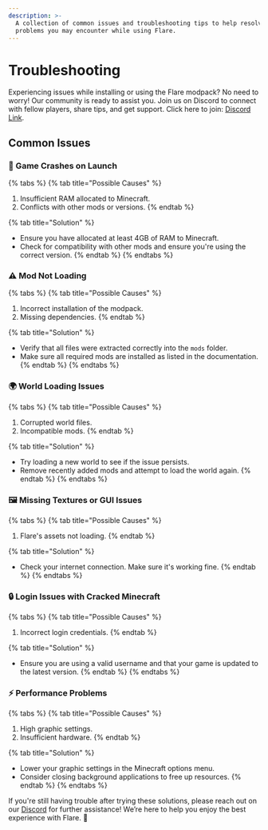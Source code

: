 ```yaml
---
description: >-
  A collection of common issues and troubleshooting tips to help resolve any
  problems you may encounter while using Flare.
---
```


# Troubleshooting

Experiencing issues while installing or using the Flare modpack? No need to worry! Our community is ready to assist you. Join us on Discord to connect with fellow players, share tips, and get support. Click here to join: [Discord Link](YOUR\_DISCORD\_INVITE\_LINK/).

## Common Issues

### 🚀 Game Crashes on Launch

{% tabs %}
{% tab title="Possible Causes" %}
1. Insufficient RAM allocated to Minecraft.
2. Conflicts with other mods or versions.
{% endtab %}

{% tab title="Solution" %}
* Ensure you have allocated at least 4GB of RAM to Minecraft.
* Check for compatibility with other mods and ensure you're using the correct version.
{% endtab %}
{% endtabs %}

### ⚠️ Mod Not Loading

{% tabs %}
{% tab title="Possible Causes" %}
1. Incorrect installation of the modpack.
2. Missing dependencies.
{% endtab %}

{% tab title="Solution" %}
* Verify that all files were extracted correctly into the `mods` folder.
* Make sure all required mods are installed as listed in the documentation.
{% endtab %}
{% endtabs %}

### 🌍 World Loading Issues

{% tabs %}
{% tab title="Possible Causes" %}
1. Corrupted world files.
2. Incompatible mods.
{% endtab %}

{% tab title="Solution" %}
* Try loading a new world to see if the issue persists.
* Remove recently added mods and attempt to load the world again.
{% endtab %}
{% endtabs %}

### 🖼️ Missing Textures or GUI Issues

{% tabs %}
{% tab title="Possible Causes" %}
1. Flare's assets not loading.
{% endtab %}

{% tab title="Solution" %}
* Check your internet connection. Make sure it's working fine.
{% endtab %}
{% endtabs %}

### 🔒 Login Issues with Cracked Minecraft

{% tabs %}
{% tab title="Possible Causes" %}
1. Incorrect login credentials.
{% endtab %}

{% tab title="Solution" %}
* Ensure you are using a valid username and that your game is updated to the latest version.
{% endtab %}
{% endtabs %}

### ⚡ Performance Problems

{% tabs %}
{% tab title="Possible Causes" %}
1. High graphic settings.
2. Insufficient hardware.
{% endtab %}

{% tab title="Solution" %}
* Lower your graphic settings in the Minecraft options menu.
* Consider closing background applications to free up resources.
{% endtab %}
{% endtabs %}

If you're still having trouble after trying these solutions, please reach out on our [Discord](https://flr.rf.gd/discord) for further assistance! We’re here to help you enjoy the best experience with Flare. 🌟
